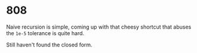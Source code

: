 # 808

Naive recursion is simple, coming up with that cheesy shortcut that abuses the `1e-5` tolerance is quite hard.

Still haven't found the closed form.

